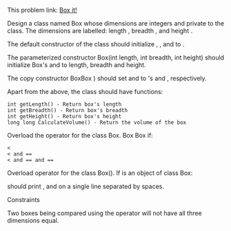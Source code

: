 This problem link: [Box it!](https://www.hackerrank.com/challenges/box-it/problem)


Design a class named Box whose dimensions are integers and private to the class. The dimensions are labelled: length , breadth , and height .

The default constructor of the class should initialize , , and to .

The parameterized constructor Box(int length, int breadth, int height) should initialize Box's and to length, breadth and height.

The copy constructor BoxBox ) should set and to 's and , respectively.

Apart from the above, the class should have functions:

    int getLength() - Return box's length
    int getBreadth() - Return box's breadth
    int getHeight() - Return box's height
    long long CalculateVolume() - Return the volume of the box

Overload the operator for the class Box. Box Box if:

    <
    < and ==
    < and == and ==

Overload operator for the class Box().
If is an object of class Box:

should print , and on a single line separated by spaces.

Constraints


Two boxes being compared using the operator will not have all three dimensions equal.
